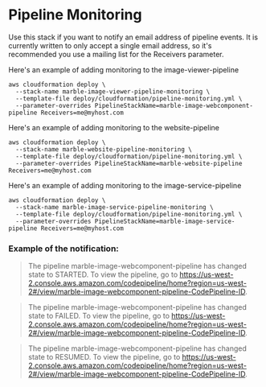 # Pipeline Monitoring
Use this stack if you want to notify an email address of pipeline events. It is currently written to only accept a single email address, so it's recommended you use a mailing list for the Receivers parameter.

Here's an example of adding monitoring to the image-viewer-pipeline
```console
aws cloudformation deploy \
  --stack-name marble-image-viewer-pipeline-monitoring \
  --template-file deploy/cloudformation/pipeline-monitoring.yml \
  --parameter-overrides PipelineStackName=marble-image-webcomponent-pipeline Receivers=me@myhost.com
```

Here's an example of adding monitoring to the website-pipeline
```console
aws cloudformation deploy \
  --stack-name marble-website-pipeline-monitoring \
  --template-file deploy/cloudformation/pipeline-monitoring.yml \
  --parameter-overrides PipelineStackName=marble-website-pipeline Receivers=me@myhost.com
```

Here's an example of adding monitoring to the image-service-pipeline
```console
aws cloudformation deploy \
  --stack-name marble-image-service-pipeline-monitoring \
  --template-file deploy/cloudformation/pipeline-monitoring.yml \
  --parameter-overrides PipelineStackName=marble-image-service-pipeline Receivers=me@myhost.com
```

### Example of the notification:
>The pipeline marble-image-webcomponent-pipeline has changed state to STARTED. To view the pipeline, go to https://us-west-2.console.aws.amazon.com/codepipeline/home?region=us-west-2#/view/marble-image-webcomponent-pipeline-CodePipeline-ID.

>The pipeline marble-image-webcomponent-pipeline has changed state to FAILED. To view the pipeline, go to https://us-west-2.console.aws.amazon.com/codepipeline/home?region=us-west-2#/view/marble-image-webcomponent-pipeline-CodePipeline-ID.

>The pipeline marble-image-webcomponent-pipeline has changed state to RESUMED. To view the pipeline, go to https://us-west-2.console.aws.amazon.com/codepipeline/home?region=us-west-2#/view/marble-image-webcomponent-pipeline-CodePipeline-ID.
